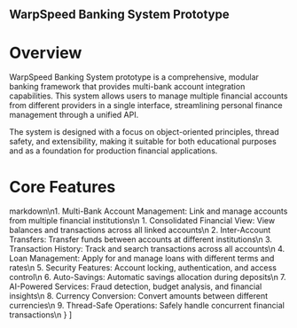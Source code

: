 <!-- @format -->

## WarpSpeed Banking System Prototype

# Overview

WarpSpeed Banking System prototype is a comprehensive, modular banking framework that provides multi-bank account integration capabilities. This system allows users to manage multiple financial accounts from different providers in a single interface, streamlining personal finance management through a unified API.

The system is designed with a focus on object-oriented principles, thread safety, and extensibility, making it suitable for both educational purposes and as a foundation for production financial applications.

# Core Features

markdown\n1. Multi-Bank Account Management: Link and manage accounts from multiple financial institutions\n 1. Consolidated Financial View: View balances and transactions across all linked accounts\n 2. Inter-Account Transfers: Transfer funds between accounts at different institutions\n 3. Transaction History: Track and search transactions across all accounts\n 4. Loan Management: Apply for and manage loans with different terms and rates\n 5. Security Features: Account locking, authentication, and access control\n 6. Auto-Savings: Automatic savings allocation during deposits\n 7. AI-Powered Services: Fraud detection, budget analysis, and financial insights\n 8. Currency Conversion: Convert amounts between different currencies\n 9. Thread-Safe Operations: Safely handle concurrent financial transactions\n } ]
